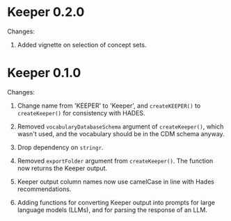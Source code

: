 Keeper 0.2.0
============

Changes:

1. Added vignette on selection of concept sets.


Keeper 0.1.0
============

Changes:

1. Change name from 'KEEPER' to 'Keeper', and `createKEEPER()` to `createKeeper()` for consistency with HADES.

2. Removed `vocabularyDatabaseSchema` argument of `createKeeper()`, which wasn't used, and the vocabulary should be in the CDM schema anyway.

3. Drop dependency on `stringr`.

4. Removed `exportFolder` argument from `createKeeper()`. The function now returns the Keeper output.

5. Keeper output column names now use camelCase in line with Hades recommendations.

6. Adding functions for converting Keeper output into prompts for large language models (LLMs), and for parsing the response of an LLM.
